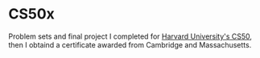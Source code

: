 # CS50x
Problem sets and final project I completed for [Harvard University's CS50](https://cs50.harvard.edu/x/2024), then I obtaind a certificate awarded from Cambridge and Massachusetts.
